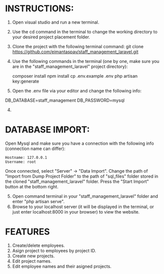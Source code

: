 # INSTRUCTIONS:
1. Open visual studio and run a new terminal.
2. Use the cd command in the terminal to change the working directory to your desired project placement folder. 
3. Clone the project with the following terminal command: git clone https://github.com/eimantaspav/staff_management_laravel.git
4. Use the following commands in the terminal (one by one, make sure you are in the "staff_management_laravel" project directory):

	composer install
	npm install
	cp .env.example .env
	php artisan key:generate

5. Open the .env file via your editor and change the following info:

DB_DATABASE=staff_management
DB_PASSWORD=mysql

4. 

# DATABASE IMPORT:

Open Mysql and make sure you have a connection with the following info (connection name can differ):

	Hostname: 127.0.0.1 
	Username: root

Once connected, select "Server" -> "Data Import".
Change the path of "Import from Dump Project Folder" to the path of "sql_files" folder stored in the cloned "staff_management_laravel" folder.
Press the "Start Import" button at the bottom right.

5. Open command terminal in your "staff_management_laravel" folder and enter "php artisan serve".
6. Browse to your localhost server (it will be displayed in the terminal, or just enter localhost:8000 in your browser) to view the website.


# FEATURES

1. Create/delete employees.
2. Asign project to employees by project ID.
3. Create new projects.
4. Edit project names.
5. Edit employee names and their asigned projects.




